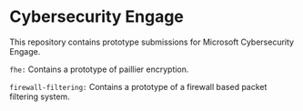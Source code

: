 # Cybersecurity Engage

This repository contains prototype submissions for Microsoft Cybersecurity Engage.

`fhe:` Contains a prototype of paillier encryption.

`firewall-filtering:` Contains a prototype of a firewall based packet filtering system.
